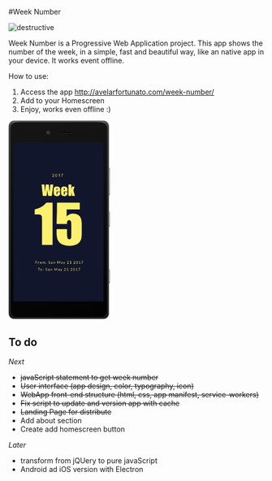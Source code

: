 #Week Number

![destructive](https://img.shields.io/badge/Version-v2.0.0-blue.svg?style=flat)

Week Number is a Progressive Web Application project. This app shows the number of the week, in a simple, fast and beautiful way, like an native app in your device. It works event offline.

How to use:
1. Access the app http://avelarfortunato.com/week-number/
2. Add to your Homescreen
3. Enjoy, works even offline :)

<img src="https://github.com/Avelar/week-number/blob/master/img/week-number-pwa.jpg" width="200" />

## To do
*Next*
- ~~javaScript statement to get week number~~
- ~~User interface (app design, color, typography, icon)~~
- ~~WebApp front-end structure (html, css, app manifest, service-workers)~~
- ~~Fix script to update and version app with cache~~
- ~~Landing Page for distribute~~
- Add about section
- Create add homescreen button

*Later*
- transform from jQUery to pure javaScript
- Android ad iOS version with Electron
